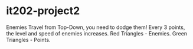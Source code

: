 # it202-project2
Enemies Travel from Top-Down, you need to dodge them! Every 3 points, the level and speed of enemies increases.
Red Triangles - Enemies.  Green Triangles - Points.
